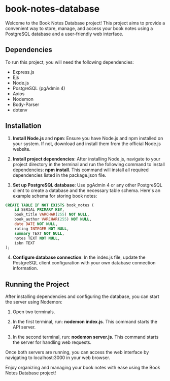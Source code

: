 # book-notes-database

Welcome to the Book Notes Database project! This project aims to provide a convenient way to store, manage, and access your book notes using a PostgreSQL database and a user-friendly web interface.


## Dependencies

To run this project, you will need the following dependencies:

- Express.js
- Ejs
- Node.js
- PostgreSQL (pgAdmin 4)
- Axios
- Nodemon
- Body-Parser
- dotenv


## Installation

1. **Install Node.js** and **npm**: Ensure you have Node.js and npm installed on your system. If not, 
download and install them from the official Node.js website.

2. **Install project dependencies**: After installing Node.js, navigate to your project directory in the terminal and run the following command to install dependencies: **npm install**. This command will install all required dependencies listed in the package.json file.

3. **Set up PostgreSQL database**: Use pgAdmin 4 or any other PostgreSQL client to create a database and the necessary table schema. Here's an example schema for storing book notes:

```sql
CREATE TABLE IF NOT EXISTS book_notes (
    id SERIAL PRIMARY KEY,
    book_title VARCHAR(255) NOT NULL,
    book_author VARCHAR(255) NOT NULL,
    date DATE NOT NULL,
    rating INTEGER NOT NULL,
    summary TEXT NOT NULL,
    notes TEXT NOT NULL,
    isbn TEXT
);
```
4. **Configure database connection**: In the index.js file, update the PostgreSQL client configuration with your own database connection information.


## Running the Project

After installing dependencies and configuring the database, you can start the server using Nodemon:

1. Open two terminals.
   
2. In the first terminal, run: **nodemon index.js**. This command starts the API server.

3. In the second terminal, run: **nodemon server.js**. This command starts the server for handling web requests.

Once both servers are running, you can access the web interface by navigating to localhost:3000 in your web browser.

Enjoy organizing and managing your book notes with ease using the Book Notes Database project!




